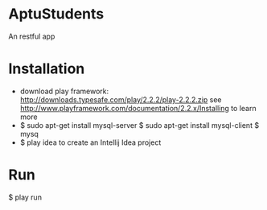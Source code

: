AptuStudents
============

An restful app


Installation
===========
* download play framework: http://downloads.typesafe.com/play/2.2.2/play-2.2.2.zip
  see http://www.playframework.com/documentation/2.2.x/Installing to learn more
* $ sudo apt-get install mysql-server
  $ sudo apt-get install mysql-client
  $ mysq
* $ play idea 
  to create an Intellij Idea project


Run
===
$ play run

